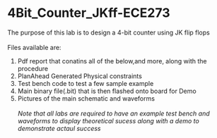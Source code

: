 # 4Bit_Counter_JKff-ECE273
The purpose of this lab is to design a 4-bit counter using JK flip flops <br> <br>
Files available are:<br>
  1) Pdf report that conatins all of the below,and more, along with the procedure <br>
  2) PlanAhead Generated Physical constraints <br>
  3) Test bench code to test a few sample example <br>
  4) Main binary file(.bit) that is then flashed onto board for Demo <br>
  5) Pictures of the main schematic and waveforms <br> <br>
  _Note that all labs are required to have an example test bench and waveforms to display theoretical sucess along with a demo to demonstrate actaul success_
